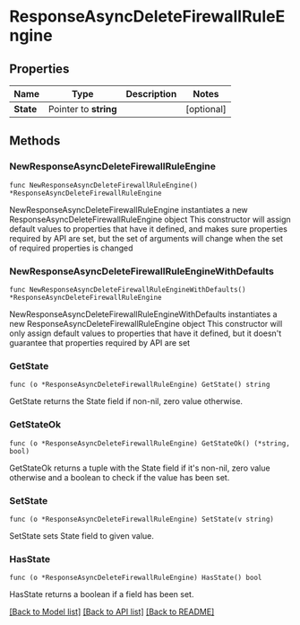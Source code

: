 # ResponseAsyncDeleteFirewallRuleEngine

## Properties

Name | Type | Description | Notes
------------ | ------------- | ------------- | -------------
**State** | Pointer to **string** |  | [optional] 

## Methods

### NewResponseAsyncDeleteFirewallRuleEngine

`func NewResponseAsyncDeleteFirewallRuleEngine() *ResponseAsyncDeleteFirewallRuleEngine`

NewResponseAsyncDeleteFirewallRuleEngine instantiates a new ResponseAsyncDeleteFirewallRuleEngine object
This constructor will assign default values to properties that have it defined,
and makes sure properties required by API are set, but the set of arguments
will change when the set of required properties is changed

### NewResponseAsyncDeleteFirewallRuleEngineWithDefaults

`func NewResponseAsyncDeleteFirewallRuleEngineWithDefaults() *ResponseAsyncDeleteFirewallRuleEngine`

NewResponseAsyncDeleteFirewallRuleEngineWithDefaults instantiates a new ResponseAsyncDeleteFirewallRuleEngine object
This constructor will only assign default values to properties that have it defined,
but it doesn't guarantee that properties required by API are set

### GetState

`func (o *ResponseAsyncDeleteFirewallRuleEngine) GetState() string`

GetState returns the State field if non-nil, zero value otherwise.

### GetStateOk

`func (o *ResponseAsyncDeleteFirewallRuleEngine) GetStateOk() (*string, bool)`

GetStateOk returns a tuple with the State field if it's non-nil, zero value otherwise
and a boolean to check if the value has been set.

### SetState

`func (o *ResponseAsyncDeleteFirewallRuleEngine) SetState(v string)`

SetState sets State field to given value.

### HasState

`func (o *ResponseAsyncDeleteFirewallRuleEngine) HasState() bool`

HasState returns a boolean if a field has been set.


[[Back to Model list]](../README.md#documentation-for-models) [[Back to API list]](../README.md#documentation-for-api-endpoints) [[Back to README]](../README.md)


